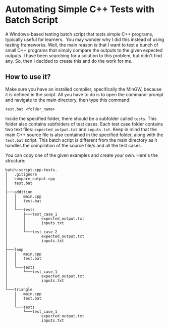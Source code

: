 # Automating Simple C++ Tests with Batch Script
A Windows-based testing batch script that tests simple C++ programs, typically useful for learners. 
You may wonder why I did this instead of using testing frameworks. Well, the main reason is that I want
to test a bunch of small C++ programs that simply compare the outputs to the given expected outputs. I have been
searching for a solution to this problem, but didn't find any. So, then I decided to create this and do the work
for me.

## How to use it?
Make sure you have an installed compiler, specifically the MinGW, because it is defined in the script. 
All you have to do is to open the command-prompt and navigate to the main directory, then type this command:
```
test.bat <folder_name>
```
Inside the specified folder, there should be a subfolder called `tests`. 
This folder also contains subfolders of test cases. 
Each test case folder contains two text files: `expected_output.txt` and `inputs.txt`. 
Keep in mind that the main C++ source file is also contained in the specified folder, along with the `test.bat` script. 
This batch script is different from the main directory as it handles the compilation of the source file/s and all the test cases.

You can copy one of the given examples and create your own. Here's the structure:
```
batch-script-cpp-tests.
│   .gitignore
│   compare_output.cpp
│   test.bat
│   
├───addition
│   │   main.cpp
│   │   test.bat
│   │   
│   └───tests
│       ├───test_case_1
│       │       expected_output.txt
│       │       inputs.txt
│       │       
│       └───test_case_2
│               expected_output.txt
│               inputs.txt
│               
├───loop
│   │   main.cpp
│   │   test.bat
│   │   
│   └───tests
│       └───test_case_1
│               expected_output.txt
│               inputs.txt
│               
└───triangle
    │   main.cpp
    │   test.bat
    │   
    └───tests
        └───test_case_1
                expected_output.txt
                inputs.txt
```

